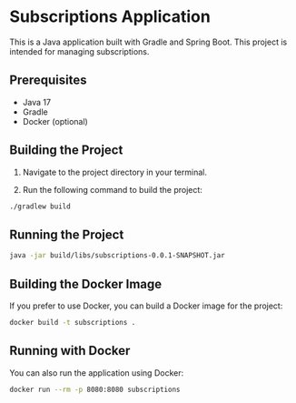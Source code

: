 # Subscriptions Application

This is a Java application built with Gradle and Spring Boot. This project is intended for managing subscriptions.

## Prerequisites

- Java 17
- Gradle
- Docker (optional)

## Building the Project

1. Navigate to the project directory in your terminal.

2. Run the following command to build the project:

```bash
./gradlew build
```

## Running the Project

```bash
java -jar build/libs/subscriptions-0.0.1-SNAPSHOT.jar
```

## Building the Docker Image
If you prefer to use Docker, you can build a Docker image for the project:

```bash
docker build -t subscriptions .
```

## Running with Docker
You can also run the application using Docker:

```bash
docker run --rm -p 8080:8080 subscriptions
```

